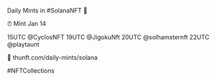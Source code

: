 Daily Mints in #SolanaNFT 🚀

⏰ Mint Jan 14

15UTC @CyclosNFT
19UTC @JigokuNft
20UTC @solhamsternft
22UTC @playtaunt

🔗 thunft.com/daily-mints/solana

#NFTCollections